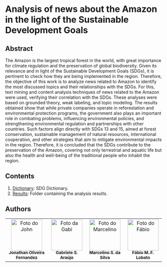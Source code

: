 # Analysis of news about the Amazon in the light of the Sustainable Development Goals

## Abstract
The Amazon is the largest tropical forest in the world, with great importance for climate regulation and the preservation of global biodiversity. Given its relevance and in light of the Sustainable Development Goals (SDGs), it is pertinent to check how they are being implemented in the region. Therefore, the objective of this work is to analyze news related to Amazon to identify the most discussed topics and their relationships with the SDGs. For this, text mining and content analysis techniques of news related to the Amazon were used, verifying their correlation with the SDGs. These analyses were based on grounded theory, weak labeling, and topic modeling. The results obtained show that while private companies operate in reforestation and environmental protection programs, the government also plays an important role in combating problems, influencing environmental policies, and strengthening environmental regulation and partnerships with other countries. Such factors align directly with SDGs 13 and 15, aimed at forest conservation, sustainable management of natural resources, international cooperation, and other strategies that aim to mitigate environmental impacts in the region. Therefore, it is concluded that the SDGs contribute to the preservation of the Amazon, covering not only terrestrial and aquatic life but also the health and well-being of the traditional people who inhabit the region.

 ## Contents
1. [Dictionary](/dictionary/DictODS_UoA_portuguese.ipynb): SDG Dictionary.
2. [Results](/Results): Folder containing the analysis results.

## Authors <!-- Jonathan Oliveira Fernandez, Gabriele de S. Araújo, Marcelino S. da Silva, Fábio M.F. Lobato -->
<table>
  <tr>
    <td align="center">
      <a href="http://lattes.cnpq.br/8316643293931169">
        <img src="https://servicosweb.cnpq.br/wspessoa/servletrecuperafoto?tipo=1&id=K1183400Z3" width="100px;" alt="Foto do John"/><br>
        <sub>
          <b>Jonathan Oliveira Fernandez</b>
        </sub>
      </a>
    </td>
    <td align="center">
      <a href="http://lattes.cnpq.br/2201818644935012">
        <img src="https://avatars.githubusercontent.com/u/69174689?v=4" width="100px;" alt="Foto da Gabi"/><br>
        <sub>
          <b>Gabriele S. Araújo</b>
        </sub>
      </a>
    </td>
    <td align="center">
      <a href="http://lattes.cnpq.br/7080513172499497">
        <img src="https://media.licdn.com/dms/image/C4E03AQHGeRA-FUzskA/profile-displayphoto-shrink_800_800/0/1574128664118?e=2147483647&v=beta&t=ZfkTWn6Ho_XckQbhpbOVcVe6RMAEkGfEZiHEGgimHxs" width="100px;" alt="Foto do Marcelino"/><br>
        <sub>
          <b>Marcelino S. da Silva</b>
        </sub>
      </a>
    </td>
    <td align="center">
      <a href="http://lattes.cnpq.br/8320014491229434">
        <img src="https://avatars.githubusercontent.com/u/42838538?s=400&u=2c84a1c1abde336396f4c305bcd713ada6748b31&v=4" width="100px;" alt="Foto do Fábio"/><br>
        <sub>
          <b>Fábio M. F. Lobato</b>
        </sub>
      </a>
    </td>
  </tr>
</table>

<!--## Citação

```

``` -->
